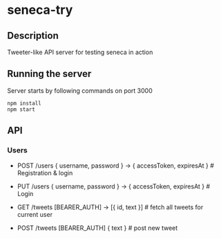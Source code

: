 # seneca-try

## Description

Tweeter-like API server for testing seneca in action

## Running the server

Server starts by following commands on port 3000

````
npm install
npm start
````

## API

### Users

- POST /users { username, password } -> { accessToken, expiresAt } # Registration & login
- PUT /users { username, password } -> { accessToken, expiresAt } # Login

- GET /tweets [BEARER_AUTH] -> [{ id, text }] # fetch all tweets for current user
- POST /tweets [BEARER_AUTH] { text } # post new tweet